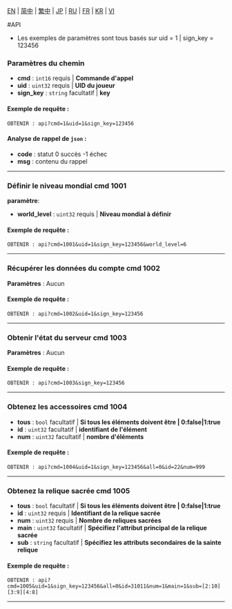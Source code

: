 [EN](./EN.md) | [简中](./zh-CN.md) | [繁中](./zh-TW.md) | [JP](./JP.md) | [RU](./RU.md) | [FR](./FR.md) | [KR](./KR.md) | [VI](./VI.md)

#API
- Les exemples de paramètres sont tous basés sur uid = 1 | sign_key = 123456

### Paramètres du chemin
- **cmd** : `int16` requis | **Commande d'appel**
- **uid** : `uint32` requis | **UID du joueur**
- **sign_key** : `string` facultatif | **key**

#### Exemple de requête :
```texte brut
OBTENIR : api?cmd=1&uid=1&sign_key=123456
```

#### Analyse de rappel de `json` :
- **code** : statut 0 succès -1 échec
- **msg** : contenu du rappel

___

### Définir le niveau mondial cmd 1001
**paramètre**:
- **world_level** : `uint32` requis | **Niveau mondial à définir**
#### Exemple de requête :
```texte brut
OBTENIR : api?cmd=1001&uid=1&sign_key=123456&world_level=6
```

___

### Récupérer les données du compte cmd 1002
**Paramètres** : Aucun
#### Exemple de requête :
```texte brut
OBTENIR : api?cmd=1002&uid=1&sign_key=123456
```

___

### Obtenir l'état du serveur cmd 1003
**Paramètres** : Aucun
#### Exemple de requête :
```texte brut
OBTENIR : api?cmd=1003&sign_key=123456
```

___

### Obtenez les accessoires cmd 1004
- **tous** : `bool` facultatif | **Si tous les éléments doivent être | 0:false|1:true**
- **id** : `uint32` facultatif | **identifiant de l'élément**
- **num** : `uint32` facultatif | **nombre d'éléments**
#### Exemple de requête :
```texte brut
OBTENIR : api?cmd=1004&uid=1&sign_key=123456&all=0&id=22&num=999
```

___

### Obtenez la relique sacrée cmd 1005
- **tous** : `bool` facultatif | **Si tous les éléments doivent être | 0:false|1:true**
- **id** : `uint32` requis | **Identifiant de la relique sacrée**
- **num** : `uint32` requis | **Nombre de reliques sacrées**
- **main** : `uint32` facultatif | **Spécifiez l'attribut principal de la relique sacrée**
- **sub** : `string` facultatif | **Spécifiez les attributs secondaires de la sainte relique**
#### Exemple de requête :
```texte brut
OBTENIR : api?cmd=1005&uid=1&sign_key=123456&all=0&id=31011&num=1&main=1&sub=[2:10][3:9][4:8]
```

___